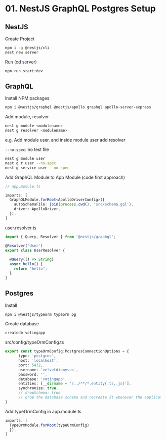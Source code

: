 # 01. NestJS GraphQL Postgres Setup
## NestJS
Create Project
```bash
npm i -g @nestjs/cli
nest new server
```

Run (cd server)
```bash
npm run start:dev
```

## GraphQL

Install NPM packages
```bash
npm i @nestjs/graphql @nestjs/apollo graphql apollo-server-express
```

Add module, resolver
```bash
nest g module <modulename>
nest g resolver <modulename>
```
e.g. Add module user, and inside module user add resolver

```--no-spec```: no test file
```bash
nest g module user
nest g r user --no-spec
nest g service user --no-spec
```
Add GraphQL Module to App Module (code first approach)
```typescript
// app.module.ts

imports: [
  GraphQLModule.forRoot<ApolloDriverConfig>({
    autoSchemaFile: join(process.cwd(), 'src/schema.gql'),
    driver: ApolloDriver,
  }),
]
```

user.resolver.ts
```typescript
import { Query, Resolver } from '@nestjs/graphql';

@Resolver('User')
export class UserResolver {
  
  @Query(() => String) 
  async hello() {
    return "hello";
  }
}
```

## Postgres
Install
```bash
npm i @nestjs/typeorm typeorm pg
```

Create database
```bash
createdb votingapp
```

src/config/typeOrmConfig.ts

```typescript
export const typeOrmConfig:PostgresConnectionOptions = {
      type: 'postgres',
      host: 'localhost',
      port: 5432,
      username: 'velvetdionysus',
      password: '',
      database: 'votingapp',
      entities: [__dirname + '/../**/*.entity{.ts,.js}'],
      synchronize: true,
      // dropSchema: true
      // drop the database schema and recreate it whenever the application starts
}
```

Add typeOrmConfig in app.module.ts
```typescript
imports: [
  TypeOrmModule.forRoot(typeOrmConfig)
  }),
]
```




